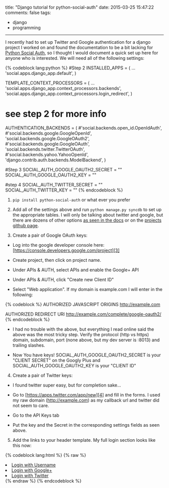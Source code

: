 title: "Django tutorial for python-social-auth"
date: 2015-03-25 15:47:22
comments: false
tags:
- django
- programming
---

I recently had to set up Twitter and Google authentication for a django project I worked on and found the documentation to be a bit lacking for [Python Social Auth][1], so I thought I would document a quick set up here for anyone who is interested. We will need all of the following settings:

{% codeblock lang:python %}
#Step 2
INSTALLED_APPS = (
  ...
  'social.apps.django_app.default',
)

TEMPLATE_CONTEXT_PROCESSORS = (
  ...
  'social.apps.django_app.context_processors.backends',
  'social.apps.django_app.context_processors.login_redirect',
 )

# see step 2 for more info
AUTHENTICATION_BACKENDS = (
  #'social.backends.open_id.OpenIdAuth',
  #'social.backends.google.GoogleOpenId',
  'social.backends.google.GoogleOAuth2',
  #'social.backends.google.GoogleOAuth',
  'social.backends.twitter.TwitterOAuth',
  #'social.backends.yahoo.YahooOpenId',
  'django.contrib.auth.backends.ModelBackend',
)

#Step 3
SOCIAL_AUTH_GOOGLE_OAUTH2_SECRET = ""
SOCIAL_AUTH_GOOGLE_OAUTH2_KEY = ""

#step 4
SOCIAL_AUTH_TWITTER_SECRET = ""
SOCIAL_AUTH_TWITTER_KEY = ""
{% endcodeblock %}

1) `pip install python-social-auth` or what ever you prefer

2) Add all of the settings above and run `python manage.py syncdb` to set up the appropriate tables. I will only be talking about twitter and google, but there are dozens of other options [as seen in the docs][1] or on the [projects github page][2].

3) Create a pair of Google OAuth keys:

* Log into the google developer console here: [https://console.developers.google.com/project][3]

* Create project, then click on project name.

* Under APIs & AUTH, select APIs and enable the Google+ API

* Under APIs & AUTH, click "Create new Client ID"

* Select "Web application". If my domain is example.com I will enter in the following:

{% codeblock %}
AUTHORIZED JAVASCRIPT ORIGINS
http://example.com

AUTHORIZED REDIRECT URI
http://example.com/complete/google-oauth2/
{% endcodeblock %}

* I had no trouble with the above, but everything I read online said the above was the most tricky step. Verify the protocol (http vs https) domain, subdomain, port (none above, but my dev server is :8013) and trailing slashes.

* Now You have keys! SOCIAL_AUTH_GOOGLE_OAUTH2_SECRET is your "CLIENT SECRET" on the Googly Plus and SOCIAL_AUTH_GOOGLE_OAUTH2_KEY is your "CLIENT ID"

4) Create a pair of Twitter keys:

* I found twitter super easy, but for completion sake...

* Go to [https://apps.twitter.com/app/new][4] and fill in the forms. I used my raw domain (http://example.com) as my callback url and twitter did not seem to care.

* Go to the API Keys tab

* Put the key and the Secret in the corresponding settings fields as seen above.

5) Add the links to your header template. My full login section looks like this now:

{% codeblock lang:html %}
{% raw %}
    <li>
      <a href="{% url 'login' %}">
        <i class="fa fa-user"></i> Login with Username
      </a>
    </li>
    <li>
      <a href="{% url 'social:begin' 'google-oauth2' %}">
        <i class="fa fa-user"></i> Login with Google+
      </a>
    </li>
    <li>
      <a href="{% url 'social:begin' 'twitter' %}">
        <i class="fa fa-user"></i> Login with Twitter
      </a>
    </li>
{% endraw %}
{% endcodeblock %}

[1]: http://psa.matiasaguirre.net/docs/index.html
[2]: https://github.com/omab/python-social-auth
[3]: https://console.developers.google.com/project
[4]: https://apps.twitter.com/app/new

